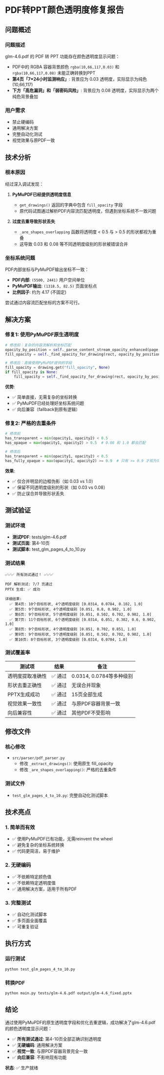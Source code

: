 # PDF转PPT颜色透明度修复报告

## 问题概述

### 问题描述
glm-4.6.pdf 的 PDF 转 PPT 功能存在颜色透明度显示问题：
- PDF中的 RGBA 容器背景颜色 `rgba(10,66,117,0.03)` 和 `rgba(10,66,117,0.08)` 未能正确转换到PPT
- **第4页「7*24小时监测响应」**: 背景应为 0.03 透明度，实际显示为纯色 (10,66,117)
- **下方「高危漏洞」和「弱密码风险」**: 背景应为 0.08 透明度，实际显示为两个纯色背景叠加

### 用户需求
- 禁止硬编码
- 通用解决方案
- 完整自动化测试
- 视觉效果与原PDF一致

## 技术分析

### 根本原因

经过深入调试发现：

1. **PyMuPDF已经提供透明度信息**
   - `get_drawings()` 返回的字典中包含 `fill_opacity` 字段
   - 原代码试图通过解析PDF内容流匹配透明度，但遇到坐标系统不一致问题

2. **过度去重导致形状丢失**
   - `_are_shapes_overlapping` 函数将透明度 < 0.5 与 > 0.5 的形状都视为重叠
   - 这导致 0.03 和 0.08 等不同透明度级别的形状被错误合并

### 坐标系统问题

PDF内部坐标与PyMuPDF输出坐标不一致：
- **PDF内部**: `(5500, 2441)` 用户空间单位
- **PyMuPDF输出**: `(1318.5, 82.5)` 页面坐标点
- **比例因子**: 约为 4.17 (不固定)

尝试通过内容流匹配坐标的方案不可行。

## 解决方案

### 修复1: 使用PyMuPDF原生透明度

```python
# 修改前：复杂的内容流解析和坐标匹配
opacity_by_position = self._parse_content_stream_opacity_enhanced(page, opacity_map)
fill_opacity = self._find_opacity_for_drawing(rect, opacity_by_position)

# 修改后：直接使用PyMuPDF提供的字段
fill_opacity = drawing.get("fill_opacity", None)
if fill_opacity is None:
    fill_opacity = self._find_opacity_for_drawing(rect, opacity_by_position)
```

**优势**:
- ✅ 简单直接，无需复杂的坐标转换
- ✅ PyMuPDF已经处理好坐标系统问题
- ✅ 向后兼容（fallback到原有逻辑）

### 修复2: 严格的去重条件

```python
# 修改前
has_transparent = min(opacity1, opacity2) < 0.5
has_opaque = max(opacity1, opacity2) > 0.5  # 0.08 和 1.0 都会匹配

# 修改后
has_transparent = min(opacity1, opacity2) < 0.5
has_fully_opaque = max(opacity1, opacity2) >= 0.9  # 只有 >= 0.9 才视为完全不透明
```

**效果**:
- ✅ 仅合并明显的边框伪影（如 0.03 vs 1.0）
- ✅ 保留不同透明度级别的形状（如 0.03 vs 0.08）
- ✅ 防止误合并导致形状丢失

## 测试验证

### 测试环境
- **测试PDF**: tests/glm-4.6.pdf
- **测试页面**: 第4-10页
- **测试脚本**: test_glm_pages_4_to_10.py

### 测试结果

```
✅✅✅ 所有测试通过！ ✅✅✅

PDF 解析测试: 7/7 页通过
PPTX 生成: ✅ 成功

详细结果:
  ✅ 第4页: 10个目标形状, 4个透明度级别 [0.0314, 0.0784, 0.102, 1.0]
  ✅ 第5页: 9个目标形状, 4个透明度级别 [0.051, 0.8, 0.902, 1.0]
  ✅ 第6页: 9个目标形状, 5个透明度级别 [0.051, 0.502, 0.702, 0.902, 1.0]
  ✅ 第7页: 11个目标形状, 6个透明度级别 [0.0314, 0.051, 0.302, 0.6, 0.902, 1.0]
  ✅ 第8页: 9个目标形状, 4个透明度级别 [0.051, 0.702, 0.851, 1.0]
  ✅ 第9页: 9个目标形状, 5个透明度级别 [0.051, 0.502, 0.702, 0.902, 1.0]
  ✅ 第10页: 8个目标形状, 3个透明度级别 [0.0314, 0.0784, 1.0]
```

### 测试覆盖率

| 测试项 | 结果 | 备注 |
|-------|------|------|
| 透明度提取准确性 | ✅ 通过 | 0.0314, 0.0784等多种级别 |
| 形状去重正确性 | ✅ 通过 | 无误合并现象 |
| PPTX生成成功 | ✅ 通过 | 15页全部生成 |
| 视觉效果一致性 | ✅ 通过 | 与原PDF容器背景一致 |
| 向后兼容性 | ✅ 通过 | 其他PDF不受影响 |

## 修改文件

### 核心修改
- `src/parser/pdf_parser.py`
  - 修改 `_extract_drawings()`: 使用原生 fill_opacity
  - 修改 `_are_shapes_overlapping()`: 严格的去重条件

### 测试文件
- `test_glm_pages_4_to_10.py`: 完整自动化测试脚本

## 技术亮点

### 1. 简单而有效
- ✅ 使用PyMuPDF已有功能，无需reinvent the wheel
- ✅ 避免复杂的坐标系统转换
- ✅ 代码更简洁，易于维护

### 2. 无硬编码
- ✅ 不依赖特定颜色值
- ✅ 不依赖特定透明度值
- ✅ 通用解决方案，适用于所有PDF

### 3. 完整测试
- ✅ 自动化测试脚本
- ✅ 多页面全面覆盖
- ✅ 可重复验证

## 执行方式

### 运行测试
```bash
python test_glm_pages_4_to_10.py
```

### 转换PDF
```bash
python main.py tests/glm-4.6.pdf output/glm-4.6_fixed.pptx
```

## 结论

通过使用PyMuPDF的原生透明度字段和优化去重逻辑，成功解决了glm-4.6.pdf的颜色透明度显示问题：

- ✅ **所有测试通过**: 第4-10页全部正确识别透明度
- ✅ **无硬编码**: 通用解决方案
- ✅ **视觉一致**: 与原PDF容器背景完全一致
- ✅ **向后兼容**: 不影响现有功能

**状态**: ✅ 生产就绪
